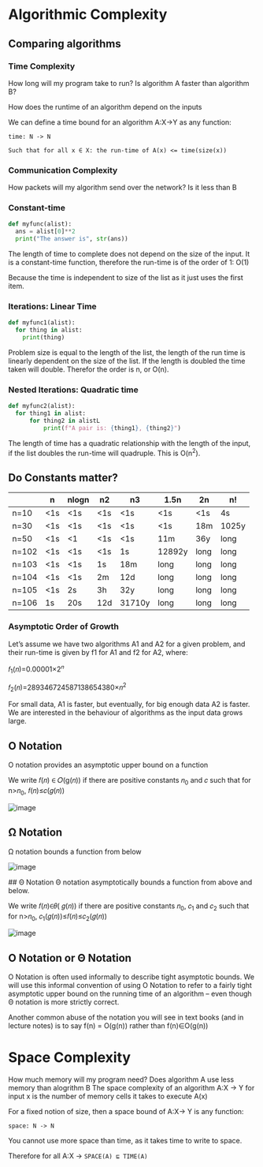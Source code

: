 # Algorithmic Complexity

## Comparing algorithms
### Time Complexity
How long will my program take to run? Is algorithm A faster than algorithm B?

How does the runtime of an algorithm depend on the inputs

We can define a time bound for an algorithm A:X->Y as any function:
```
time: N -> N

Such that for all x ∈ X: the run-time of A(x) <= time(size(x))
```

### Communication Complexity
How packets will my algorithm send over the network? Is it less than B


### Constant-time 
```python
def myfunc(alist):
  ans = alist[0]**2
  print("The answer is", str(ans))
```
The length of time to complete does not depend on the size of the input. It is a 
constant-time function, therefore the run-time is of the order of 1: O(1)

Because the time is independent to size of the list as it just uses the first item.


### Iterations: Linear Time
```python
def myfunc1(alist):
  for thing in alist:
    print(thing)
```

Problem size is equal to the length of the list, the length of the run time is linearly dependent
on the size of the list. If the length is doubled the time taken will double. Therefor the order is n, or O(n).

### Nested Iterations: Quadratic time
```python
def myfunc2(alist):
  for thing1 in alist:
      for thing2 in alistL
          print(f"A pair is: {thing1}, {thing2}")
```

The length of time has a quadratic relationship with the length of the input, if the list doubles the run-time
will quadruple. This is O(n<sup>2</sup>).


## Do Constants matter?
  | n | nlogn | n2 | n3 | 1.5n | 2n | n!
-- | -- | -- | -- | -- | -- | -- | --
n=10 | <1s | <1s | <1s | <1s | <1s | <1s | 4s
n=30 | <1s | <1s | <1s | <1s | <1s | 18m | 1025y
n=50 | <1s | <1 | <1s | <1s | 11m | 36y | long
n=102 | <1s | <1s | <1s | 1s | 12892y | long | long
n=103 | <1s | <1s | 1s | 18m | long | long | long
n=104 | <1s | <1s | 2m | 12d | long | long | long
n=105 | <1s | 2s | 3h | 32y | long | long | long
n=106 | 1s | 20s | 12d | 31710y | long | long | long

### Asymptotic Order of Growth
Let’s assume we have two algorithms A1 and A2 for a given problem, and their run-time is given by f1 for A1 and f2 for A2, where:

𝑓<sub>1</sub>(𝑛)=0.00001×2<sup>𝑛</sup>

𝑓<sub>2</sub>(𝑛)=289346724587138654380×𝑛<sup>2</sup>

For small data, A1 is faster, but eventually, for big enough data A2 is faster.  We are interested in the behaviour of algorithms as the input data grows large.

## O Notation
O notation provides an asymptotic upper bound on a function

We write 𝑓(𝑛) ∈ 𝑂(g(𝑛)) if there are positive constants 𝑛<sub>0</sub> and 𝑐 such that for n>𝑛<sub>0</sub>, 𝑓(𝑛)≤𝑐(𝑔(𝑛)) 

![image](https://user-images.githubusercontent.com/25505506/66656905-c6404280-ec36-11e9-8fd4-98a9168a0695.png)

## Ω Notation
Ω notation bounds a function from below

![image](https://user-images.githubusercontent.com/25505506/66658299-1f10da80-ec39-11e9-89c6-42b056d91dd9.png)

## Θ Notation
Θ notation asymptotically bounds a function from above and below.

We write 𝑓(𝑛)∈𝜃( 𝑔(𝑛)) if there are positive constants 𝑛<sub>0</sub>, 𝑐<sub>1</sub> and 𝑐<sub>2</sub> such that for n>𝑛<sub>0</sub>, 𝑐<sub>1</sub>(𝑔(𝑛))≤𝑓(𝑛)≤𝑐<sub>2</sub>(𝑔(𝑛)) 


![image](https://user-images.githubusercontent.com/25505506/66658400-4e274c00-ec39-11e9-9f85-934394e18750.png)

## O Notation or Θ Notation
O Notation is often used informally to describe tight asymptotic bounds.
We will use this informal convention of using O Notation to refer to a fairly tight asymptotic upper bound on the running time of an algorithm – even though Θ notation is more strictly correct.

Another common abuse of the notation you will see in text books (and in lecture notes) is to say f(n) = O(g(n)) rather than f(n)∈O(g(n))


# Space Complexity
How much memory will my program need? Does algorithm A use less memory than alogrithm B
The space complexity of an algorithm A:X -> Y for input x is the number of memory cells it takes to execute A(x)

For a fixed notion of size, then a space bound of A:X-> Y is any function:
```
space: N -> N
```

You cannot use more space than time, as it takes time to write to space.

Therefore for all A:X -> `SPACE(A) ⊑ TIME(A)`

